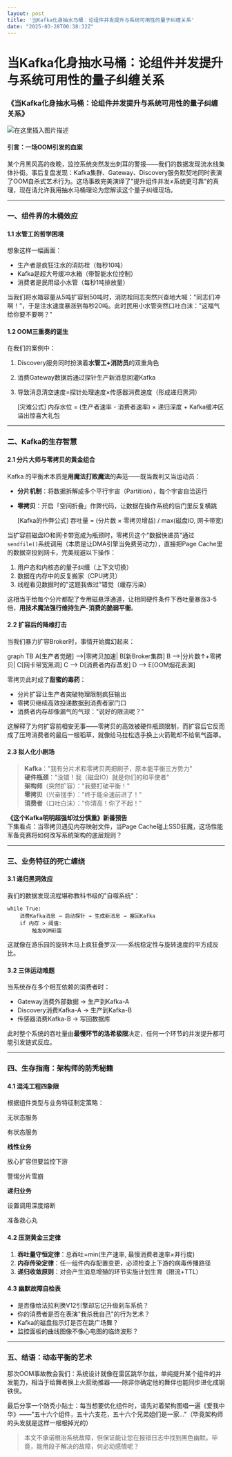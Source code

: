 ```yaml
---
layout: post
title: '当Kafka化身抽水马桶：论组件并发提升与系统可用性的量子纠缠关系'
date: "2025-03-28T00:38:32Z"
---
```

当Kafka化身抽水马桶：论组件并发提升与系统可用性的量子纠缠关系
=================================

### 《当Kafka化身抽水马桶：论组件并发提升与系统可用性的量子纠缠关系》

![在这里插入图片描述](https://img2024.cnblogs.com/blog/2428649/202503/2428649-20250327114612218-2081405951.png)

#### 引言：一场OOM引发的血案

某个月黑风高的夜晚，监控系统突然发出刺耳的警报——我们的数据发现流水线集体扑街。事后复盘发现：Kafka集群、Gateway、Discovery服务默契地同时表演了OOM自杀式艺术行为。这场事故完美演绎了"提升组件并发≠系统更可靠"的真理，现在请允许我用抽水马桶理论为您解读这个量子纠缠现场。

* * *

### 一、组件界的木桶效应

#### 1.1 水管工的哲学困境

想象这样一幅画面：

*   生产者是疯狂注水的消防栓（每秒10吨）
*   Kafka是超大号缓冲水箱（带智能水位控制）
*   消费者是民用级小水管（每秒1吨排放量）

当我们将水箱容量从5吨扩容到50吨时，消防栓同志突然兴奋地大喊："同志们冲啊！"，于是注水速度暴涨到每秒20吨。此时民用小水管突然口吐白沫："这福气给你要不要啊？"

#### 1.2 OOM三重奏的诞生

在我们的案例中：

1.  Discovery服务同时扮演着**水管工+消防员**的双重角色
2.  消费Gateway数据后通过探针生产新消息回灌Kafka
3.  导致消息清空速度=探针处理速度×传感器消费速度（形成递归黑洞）

    [灾难公式]
    内存水位 = (生产者速率 - 消费者速率) × 递归深度
             + Kafka缓冲区溢出惊喜大礼包
    

* * *

### 二、Kafka的生存智慧

#### 2.1 分片大师与零拷贝的黄金组合

Kafka 的平衡术本质是**用魔法打败魔法**的典范——既当裁判又当运动员：

*   **分片机制**：将数据拆解成多个平行宇宙（Partition），每个宇宙自洽运行
*   **零拷贝**：开启「空间折叠」作弊代码，让数据在操作系统的后门里反复横跳

    [Kafka的作弊公式]
    吞吐量 = (分片数 × 零拷贝增益) / max(磁盘IO, 网卡带宽)
    

当扩容前磁盘IO和网卡带宽成为瓶颈时，零拷贝这个"数据快递员"通过`sendfile()`系统调用（本质是让DMA引擎当免费劳动力），直接把Page Cache里的数据空投到网卡，完美规避以下操作：

1.  用户态和内核态的量子纠缠（上下文切换）
2.  数据在内存中的反复搬家（CPU拷贝）
3.  线程看见数据时的"这题我做过"错觉（缓存污染）

这相当于给每个分片都配了专用磁悬浮通道，让相同硬件条件下吞吐量暴涨3-5倍，**用技术魔法强行维持生产-消费的脆弱平衡**。

#### 2.2 扩容后的降维打击

当我们暴力扩容Broker时，事情开始魔幻起来：

graph TB A\[生产者觉醒\] -->|零拷贝加速| B\[新Broker集群\] B -->|分片数↑+零拷贝| C\[网卡带宽黑洞\] C --> D\[消费者内存蒸发\] D --> E\[OOM烟花表演\]

零拷贝此时成了**甜蜜的毒药**：

*   分片扩容让生产者突破物理限制疯狂输出
*   零拷贝继续高效投递数据到消费者家门口
*   消费者内存却像漏气的气球："说好的限流呢？"

这解释了为何扩容前相安无事——零拷贝的高效被硬件瓶颈限制，而扩容后它反而成了压垮消费者的最后一根稻草，就像给马拉松选手换上火箭靴却不给氧气面罩。

#### 2.3 拟人化小剧场

> **Kafka**："我有分片术和零拷贝两把刷子，原本能平衡三方势力"  
> **硬件瓶颈**："没错！我（磁盘IO）就是你们的和平使者"  
> **架构师**（突然扩容）："我要打破平衡！"  
> **零拷贝**（兴奋搓手）："终于能全速前进了！"  
> **消费者**（口吐白沫）："你清高！你了不起！"

**《这个Kafka明明超强却过分慎重》新番预告**  
下集看点：当零拷贝遇见内存映射文件，当Page Cache碰上SSD狂魔，这场性能军备竞赛将如何改写系统架构的底层规则？

* * *

### 三、业务特征的死亡缠绕

#### 3.1 递归黑洞效应

我们的数据发现流程堪称教科书级的"自噬系统"：

    while True:
        消费Kafka消息 → 启动探针 → 生成新消息 → 塞回Kafka
        if 内存 > 阈值:
            触发OOM彩蛋
    

这就像在游乐园的旋转木马上疯狂叠罗汉——系统稳定性与旋转速度的平方成反比。

#### 3.2 三体运动难题

当系统存在多个相互依赖的消费者时：

*   Gateway消费外部数据 → 生产到Kafka-A
*   Discovery消费Kafka-A → 生产到Kafka-B
*   传感器消费Kafka-B → 写回数据库

此时整个系统的吞吐量由**最慢环节的洛希极限**决定，任何一个环节的并发提升都可能引发链式反应。

* * *

### 四、生存指南：架构师的防秃秘籍

#### 4.1 混沌工程四象限

根据组件类型与业务特征制定策略：

无状态服务

有状态服务

**线性业务**

放心扩容但要监控下游

警惕分片雪崩

**递归业务**

设置调用深度熔断

准备救心丸

#### 4.2 压测黄金三定律

1.  **吞吐量守恒定律**：总吞吐=min(生产速率, 最慢消费者速率×并行度)
2.  **内存传染定律**：任一组件内存配置变更，必须检查上下游的病毒传播路径
3.  **递归收敛原则**：对会产生消息增殖的环节实施计划生育（限流+TTL）

#### 4.3 幽默故障自检表

*    是否像给法拉利换V12引擎却忘记升级刹车系统？
*    你的消费者是否在表演"我杀我自己"的行为艺术？
*    Kafka的磁盘指示灯是否在跳广场舞？
*    监控面板的曲线图像不像心电图的临终波形？

* * *

### 五、结语：动态平衡的艺术

那次OOM事故教会我们：系统设计就像在雷区跳华尔兹，单纯提升某个组件的并发能力，相当于给舞者换上火箭助推器——除非你确定他的舞伴也能同步进化成钢铁侠。

最后分享一个防秃小贴士：每当想要优化组件时，请先对着架构图唱一遍《爱我中华》——"五十六个组件，五十六支花，五十六个兄弟姐们是一家..."（毕竟架构师的头发就是这样一根根掉光的）

> 本文不承诺根治系统故障，但保证能让您在报错日志中找到黑色幽默。毕竟，能用段子解决的故障，何必动感情呢？